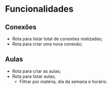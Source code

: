 # Funcionalidades

## Conexões 

- Rota para listar total de conexões realizadas;
- Rota para criar uma nova conexão;

## Aulas

- Rota para criar as aulas;
- Rota para listar aulas;
    - Filtrar por matéria, dia da semana e horário. 